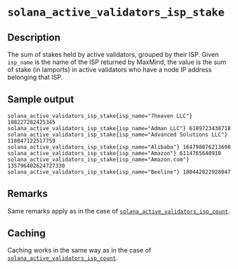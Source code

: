 # `solana_active_validators_isp_stake`

## Description
The sum of stakes held by active validators, grouped by their ISP. Given `isp_name` is the name of the ISP returned by
MaxMind, the value is the sum of stake (in lamports) in active validators who have a node IP address belonging that ISP.

## Sample output
```
solana_active_validators_isp_stake{isp_name="7heaven LLC"} 188227282425345
solana_active_validators_isp_stake{isp_name="Adman LLC"} 6189723438718
solana_active_validators_isp_stake{isp_name="Advanced Solutions LLC"} 118047122517759
solana_active_validators_isp_stake{isp_name="Alibaba"} 164798876213690
solana_active_validators_isp_stake{isp_name="Amazon"} 6114765640910
solana_active_validators_isp_stake{isp_name="Amazon.com"} 135796402624727330
solana_active_validators_isp_stake{isp_name="Beeline"} 180442822928047
```

## Remarks
Same remarks apply as in the case of [`solana_active_validators_isp_count`](solana_active_validators_isp_count.md#Remarks).

## Caching
Caching works in the same way as in the case of [`solana_active_validators_isp_count`](solana_active_validators_isp_count.md#Caching).
